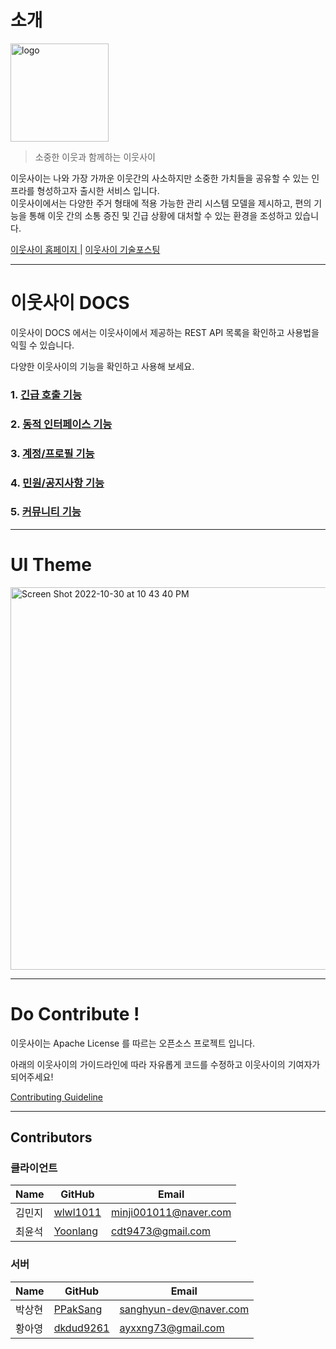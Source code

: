 # 소개

<img width="157" alt="logo" src="https://user-images.githubusercontent.com/67043922/198819121-a233bdb8-7765-45ab-a3a4-386b9e3620cf.png">

> 소중한 이웃과 함께하는 이웃사이

이웃사이는 나와 가장 가까운 이웃간의 사소하지만 소중한 가치들을 공유할 수 있는 인프라를 형성하고자 출시한 서비스 입니다. <br>
이웃사이에서는 다양한 주거 형태에 적용 가능한 관리 시스템 모델을 제시하고, 편의 기능을 통해 이웃 간의 소통 증진 및 긴급 상황에 대처할 수 있는 환경을 조성하고 있습니다.

[이웃사이 홈페이지 ](https://www.neighbor42.com/user/) | [이웃사이 기술포스팅](https://gratis-shape-ac1.notion.site/fa9b8f0cddc047c99bef0dbc126b00d3?v=aa3acf9a163146a7ba342d5a5010fdac)

---

# 이웃사이 DOCS

이웃사이 DOCS 에서는 이웃사이에서 제공하는 REST API 목록을 확인하고 사용법을 익힐 수 있습니다.

다양한 이웃사이의 기능을 확인하고 사용해 보세요.


### 1. [긴급 호출 기능](https://github.com/among-neighbors/AN-backend/wiki/%5B%EA%B8%B0%EB%8A%A5%5D-%EA%B8%B4%EA%B8%89-%ED%98%B8%EC%B6%9C)

### 2. [동적 인터페이스 기능](https://github.com/among-neighbors/AN-backend/wiki/%5B%EA%B8%B0%EB%8A%A5%5D-%EB%8F%99%EC%A0%81-%EC%9D%B8%ED%84%B0%ED%8E%98%EC%9D%B4%EC%8A%A4)

### 3. [계정/프로필 기능](https://github.com/among-neighbors/AN-backend/wiki/%5B%EA%B8%B0%EB%8A%A5%5D-%EA%B3%84%EC%A0%95-%ED%94%84%EB%A1%9C%ED%95%84)

### 4. [민원/공지사항 기능](https://github.com/among-neighbors/AN-backend/wiki/%5B%EA%B8%B0%EB%8A%A5%5D-%EB%AF%BC%EC%9B%90-%EA%B3%B5%EC%A7%80%EC%82%AC%ED%95%AD)

### 5. [커뮤니티 기능](https://github.com/among-neighbors/AN-backend/wiki/%5B%EA%B8%B0%EB%8A%A5%5D-%EC%BB%A4%EB%AE%A4%EB%8B%88%ED%8B%B0)


---

# UI Theme
<img width="612" alt="Screen Shot 2022-10-30 at 10 43 40 PM" src="https://user-images.githubusercontent.com/62577565/198881840-584dec15-762c-4aa9-a21a-ea3305d05073.png">


---

# Do Contribute !

이웃사이는 Apache License 를 따르는 오픈소스 프로젝트 입니다.

아래의 이웃사이의 가이드라인에 따라 자유롭게 코드를 수정하고 이웃사이의 기여자가 되어주세요!

[Contributing Guideline](https://github.com/among-neighbors/AN-backend/blob/main/CONTRIBUTING.md)

---

## Contributors

### 클라이언트
| Name |GitHub|Email|
|------|---|---|
| 김민지  |[wlwl1011](https://github.com/wlwl1011)|minji001011@naver.com|
| 최윤석  |[Yoonlang](https://github.com/Yoonlang)|cdt9473@gmail.com|

### 서버
| Name |GitHub|Email|
|------|---|---|
| 박상현  |[PPakSang](https://github.com/PPakSang)|sanghyun-dev@naver.com|
| 황아영  |[dkdud9261](https://github.com/dkdud9261)|ayxxng73@gmail.com|



